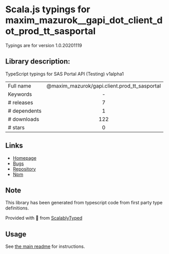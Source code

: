 
# Scala.js typings for maxim_mazurok__gapi_dot_client_dot_prod_tt_sasportal

Typings are for version 1.0.20201119

## Library description:
TypeScript typings for SAS Portal API (Testing) v1alpha1

|                    |                 |
| ------------------ | :-------------: |
| Full name          | @maxim_mazurok/gapi.client.prod_tt_sasportal |
| Keywords           | - |
| # releases         | 7 |
| # dependents       | 1 |
| # downloads        | 122 |
| # stars            | 0 |

## Links
- [Homepage](https://github.com/Maxim-Mazurok/google-api-typings-generator#readme)
- [Bugs](https://github.com/Maxim-Mazurok/google-api-typings-generator/issues)
- [Repository](https://github.com/Maxim-Mazurok/google-api-typings-generator)
- [Npm](https://www.npmjs.com/package/%40maxim_mazurok%2Fgapi.client.prod_tt_sasportal)
    


## Note
This library has been generated from typescript code from first party type definitions.

Provided with :purple_heart: from [ScalablyTyped](https://github.com/oyvindberg/ScalablyTyped)

## Usage
See [the main readme](../../readme.md) for instructions.


